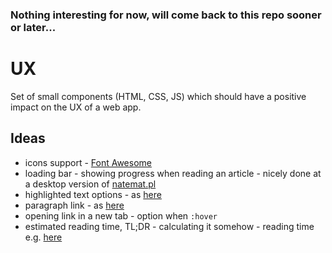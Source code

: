### Nothing interesting for now, will come back to this repo sooner or later...
# UX
Set of small components (HTML, CSS, JS) which should have a positive impact on the UX of a web app.

## Ideas
- icons support - [Font Awesome](http://fontawesome.io/)
- loading bar - showing progress when reading an article - nicely done at a desktop version of [natemat.pl](http://natemat.pl/)
- highlighted text options - as [here](https://medium.com/@ttemplier/angular2-decorators-and-class-inheritance-905921dbd1b7)
- paragraph link - as [here](https://olingo.apache.org/doc/odata4/tutorials/action/tutorial_action.html#implement-an-action-processor)
- opening link in a new tab - option when `:hover`
- estimated reading time, TL;DR - calculating it somehow - reading time e.g. [here](https://docs.docker.com/docker-for-windows/)
